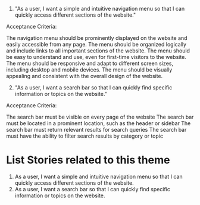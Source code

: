 1. "As a user, I want a simple and intuitive navigation menu so that I can quickly access different sections of the website."

Acceptance Criteria:

The navigation menu should be prominently displayed on the website and easily accessible from any page.
The menu should be organized logically and include links to all important sections of the website.
The menu should be easy to understand and use, even for first-time visitors to the website.
The menu should be responsive and adapt to different screen sizes, including desktop and mobile devices.
The menu should be visually appealing and consistent with the overall design of the website.

2. "As a user, I want a search bar so that I can quickly find specific information or topics on the website."

Acceptance Criteria:

The search bar must be visible on every page of the website
The search bar must be located in a prominent location, such as the header or sidebar
The search bar must return relevant results for search queries
The search bar must have the ability to filter search results by category or topic


# List Stories related to this theme
1. As a user, I want a simple and intuitive navigation menu so that I can quickly access different sections of the website.
2. As a user, I want a search bar so that I can quickly find specific information or topics on the website.
